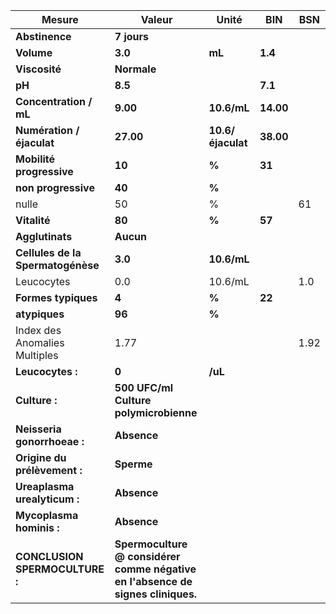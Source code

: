 |              Mesure             |                                     Valeur                                    |      Unité      |   BIN   | BSN|
|---------------------------------|-------------------------------------------------------------------------------|-----------------|---------|----|
|          **Abstinence**         |                                  **7 jours**                                  |                 |         |    |
|            **Volume**           |                                    **3.0**                                    |      **mL**     | **1.4** |    |
|          **Viscosité**          |                                  **Normale**                                  |                 |         |    |
|              **pH**             |                                    **8.5**                                    |                 | **7.1** |    |
|      **Concentration / mL**     |                                    **9.00**                                   |   **10.6/mL**   |**14.00**|    |
|    **Numération / éjaculat**    |                                   **27.00**                                   |**10.6/éjaculat**|**38.00**|    |
|     **Mobilité progressive**    |                                     **10**                                    |      **%**      |  **31** |    |
|       **non progressive**       |                                     **40**                                    |      **%**      |         |    |
|              nulle              |                                       50                                      |        %        |         | 61 |
|           **Vitalité**          |                                     **80**                                    |      **%**      |  **57** |    |
|         **Agglutinats**         |                                   **Aucun**                                   |                 |         |    |
|**Cellules de la Spermatogénèse**|                                    **3.0**                                    |   **10.6/mL**   |         |    |
|            Leucocytes           |                                      0.0                                      |     10.6/mL     |         | 1.0|
|       **Formes typiques**       |                                     **4**                                     |      **%**      |  **22** |    |
|          **atypiques**          |                                     **96**                                    |      **%**      |         |    |
|  Index des Anomalies Multiples  |                                      1.77                                     |                 |         |1.92|
|         **Leucocytes :**        |                                     **0**                                     |     **/uL**     |         |    |
|          **Culture :**          |                     **500 UFC/ml Culture polymicrobienne**                    |                 |         |    |
|   **Neisseria gonorrhoeae :**   |                                  **Absence**                                  |                 |         |    |
|   **Origine du prélèvement :**  |                                   **Sperme**                                  |                 |         |    |
|   **Ureaplasma urealyticum :**  |                                  **Absence**                                  |                 |         |    |
|     **Mycoplasma hominis :**    |                                  **Absence**                                  |                 |         |    |
|  **CONCLUSION SPERMOCULTURE :** |**Spermoculture @ considérer comme négative en l'absence de signes cliniques.**|                 |         |    |